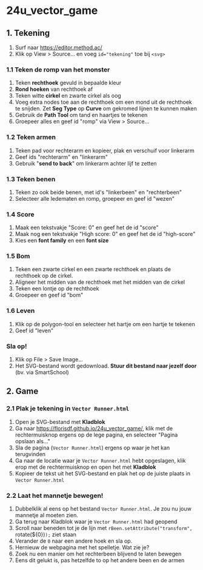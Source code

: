 # 24u_vector_game

## 1. Tekening

1. Surf naar <https://editor.method.ac/>
2. Klik op View > Source... en voeg `id="tekening"` toe bij `<svg>`

### 1.1 Teken de romp van het monster

1. Teken **rechthoek** gevuld in bepaalde kleur
2. **Rond hoeken** van rechthoek af
3. Teken witte **cirkel** en zwarte cirkel als oog
4. Voeg extra nodes toe aan de rechthoek om een mond uit de rechthoek te snijden. Zet **Seg Type** op **Curve** om gekromed lijnen te kunnen maken
5. Gebruik de **Path Tool** om tand en haartjes te tekenen
6. Groepeer alles en geef id "romp" via View > Source...

### 1.2 Teken armen

1. Teken pad voor rechterarm en kopieer, plak en verschuif voor linkerarm
2. Geef ids "rechterarm" en "linkerarm"
3. Gebruik "**send to back**" om linkerarm achter lijf te zetten

### 1.3 Teken benen

1. Teken zo ook beide benen, met id's "linkerbeen" en "rechterbeen"
2. Selecteer alle ledematen en romp, groepeer en geef id "wezen"

### 1.4 Score

1. Maak een tekstvakje "Score: 0" en geef het de id "score"
2. Maak nog een tekstvakje "High score: 0" en geef het de id "high-score"
3. Kies een **font family** en een **font size**

### 1.5 Bom

1. Teken een zwarte cirkel en een zwarte rechthoek en plaats de rechthoek op de cirkel.
2. Aligneer het midden van de rechthoek met het midden van de cirkel
3. Teken een lontje op de rechthoek
4. Groepeer en geef id "bom"

### 1.6 Leven

1. Klik op de polygon-tool en selecteer het hartje om een hartje te tekenen
2. Geef id "leven"

### Sla op!

1. Klik op File > Save Image...
2. Het SVG-bestand wordt gedownload. **Stuur dit bestand naar jezelf door** (bv. via SmartSchool)

## 2. Game

### 2.1 Plak je tekening in `Vector Runner.html`

1. Open je SVG-bestand met **Kladblok**
2. Ga naar <https://florisdf.github.io/24u_vector_game/>, klik met de rechtermuisknop ergens op de lege pagina, en selecteer "Pagina opslaan als..."
3. Sla de pagina (`Vector Runner.html`) ergens op waar je het kan terugvinden
4. Ga naar de locatie waar je `Vector Runner.html` hebt opgeslagen, klik erop met de rechtermuisknop en open het met **Kladblok**
5. Kopieer de tekst uit het SVG-bestand en plak het op de juiste plaats in `Vector Runner.html`

### 2.2 Laat het mannetje bewegen!

1. Dubbelklik al eens op het bestand `Vector Runner.html`. Je zou nu jouw mannetje al moeten zien.
2. Ga terug naar Kladblok waar je `Vector Runner.html` had geopend
3. Scroll naar beneden tot je de lijn met `rBeen.setAttribute("transform", `rotate(${0})`);` ziet staan
4. Verander de `0` naar een andere hoek en sla op.
5. Hernieuw de webpagina met het spelletje. Wat zie je?
6. Zoek nu een manier om het rechterbeen blijvend te laten bewegen
7. Eens dit gelukt is, pas hetzelfde to op het andere been en de armen
